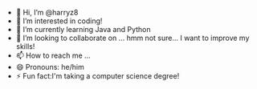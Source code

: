 - 👋 Hi, I’m @harryz8
- 👀 I’m interested in coding!
- 🌱 I’m currently learning Java and Python
- 💞️ I’m looking to collaborate on ... hmm not sure... I want to improve my skills!
- 📫 How to reach me ...
- 😄 Pronouns: he/him
- ⚡ Fun fact:I'm taking a computer science degree!

<!---
harryz8/harryz8 is a ✨ special ✨ repository because its `README.md` (this file) appears on your GitHub profile.
You can click the Preview link to take a look at your changes.
--->
